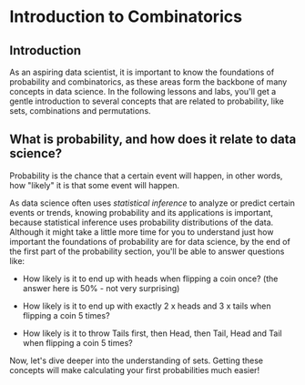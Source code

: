 
# Introduction to Combinatorics

## Introduction

As an aspiring data scientist, it is important to know the foundations of probability and combinatorics, as these areas form the backbone of many concepts in data science. In the following lessons and labs, you'll get a gentle introduction to several concepts that are related to probability, like sets, combinations and permutations.

## What is probability, and how does it relate to data science?

Probability is the chance that a certain event will happen, in other words, how "likely" it is that some event will happen.

As data science often uses *statistical inference* to analyze or predict certain events or trends, knowing probability and its applications is important, because statistical inference uses probability distributions of the data. Although it might take a little more time for you to understand just how important the foundations of probability are for data science, by the end of the first part of the probability section, you'll be able to answer questions like:

- How likely is it to end up with heads when flipping a coin once? (the answer here is 50% - not very surprising)

- How likely is it to end up with exactly 2 x heads and 3 x tails when flipping a coin 5 times?

- How likely is it to throw Tails first, then Head, then Tail, Head and Tail when flipping a coin 5 times?

Now, let's dive deeper into the understanding of sets. Getting these concepts will make calculating your first probabilities much easier!
